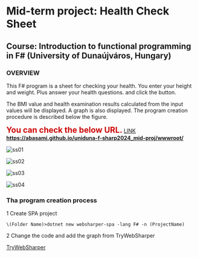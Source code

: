 # Mid-term project: Health Check Sheet 
## Course: Introduction to functional programming in F\# (University of Dunaújváros, Hungary)

### OVERVIEW
This F# program is a sheet for checking your health.
You enter your height and weight. Plus answer your health questions. and click the button.

The BMI value and health examination results calculated from the input values will be displayed. A graph is also displayed.
The program creation procedure is described below the figure.

**<span style="color:#cc0000;font-size:150%;">You can check the below URL.</span>** [LINK](https://abasami.github.io/uniduna-f-sharp2024_mid-proj/wwwroot/)  
**https://abasami.github.io/uniduna-f-sharp2024_mid-proj/wwwroot/**  


![ss01](https://github.com/abasami/uniduna-f-sharp2024_mid-proj/assets/165396658/cbbca3ef-2f7a-4137-92ef-f8f105c671fb)

![ss02](https://github.com/abasami/uniduna-f-sharp2024_mid-proj/assets/165396658/b366de10-496b-4ccc-91f3-09ded717fcfc)

![ss03](https://github.com/abasami/uniduna-f-sharp2024_mid-proj/assets/165396658/06089f54-6ebb-4c4e-9fd0-aef2351cbba3)

![ss04](https://github.com/abasami/uniduna-f-sharp2024_mid-proj/assets/165396658/a5c9d1d3-f60e-4a72-8b0e-687be8162e34)

### Tha program creation process

1 Create SPA project
```
\(Folder Name)>dotnet new websharper-spa -lang F# -n (ProjectName)
```
2 Change the code and add the graph from TryWebSharper

[TryWebSharper](https://try.websharper.com/snippet/adam.granicz/00004G)

